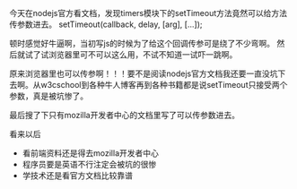 

今天在nodejs官方看文档，发现timers模块下的setTimeout方法竟然可以给方法传参数进去。 setTimeout(callback, delay, [arg], [...]);

顿时感觉好牛逼啊，当初写js的时候为了给这个回调传参可是绕了不少弯啊。 然后就试了试浏览器里可不可以这么用，不试不知道一试吓一跳啊。

原来浏览器里也可以传参啊！！！要不是阅读nodejs官方文档我还要一直没坑下去啊。从w3cschool到各种牛人博客再到各种书籍都是说setTimeout只接受两个参数，真是被坑惨了。

最后搜了下只有mozilla开发者中心的文档里写了可以传参数进去。

看来以后

- 看前端资料还是得去mozilla开发者中心
- 程序员要是英语不行注定会被坑的很惨
- 学技术还是看官方文档比较靠谱

